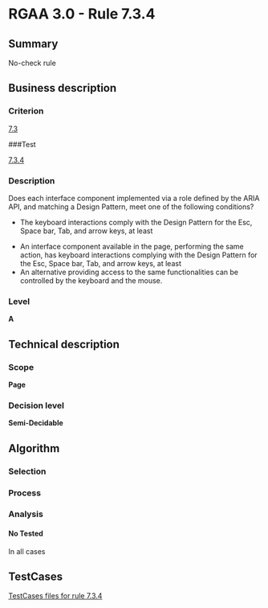 # RGAA 3.0 -  Rule 7.3.4

## Summary

No-check rule

## Business description

### Criterion

[7.3](http://disic.github.io/rgaa_referentiel_en/RGAA3.0_Criteria_English_version_v1.html#crit-7-3)

###Test

[7.3.4](http://disic.github.io/rgaa_referentiel_en/RGAA3.0_Criteria_English_version_v1.html#test-7-3-4)

### Description
Does each interface
    component implemented via a role defined by the ARIA
    API, and matching a Design Pattern, meet one of the
    following conditions?
    <ul><li> The keyboard interactions comply with the Design
   Pattern for the Esc, Space bar, Tab, and arrow keys,
   at least</li>
  <li> An interface component available in the page,
   performing the same action, has keyboard
   interactions complying with the Design Pattern for
   the Esc, Space bar, Tab, and arrow keys, at least</li>
  <li>An alternative providing access to the same
   functionalities can be controlled by the keyboard
   and the mouse.</li>
    </ul> 


### Level

**A**

## Technical description

### Scope

**Page**

### Decision level

**Semi-Decidable**

## Algorithm

### Selection

### Process

### Analysis

#### No Tested 

In all cases



##  TestCases 

[TestCases files for rule 7.3.4](https://github.com/Asqatasun/Asqatasun/tree/master/rules/rules-rgaa3.0/src/test/resources/testcases/rgaa30/Rgaa30Rule070304/) 


